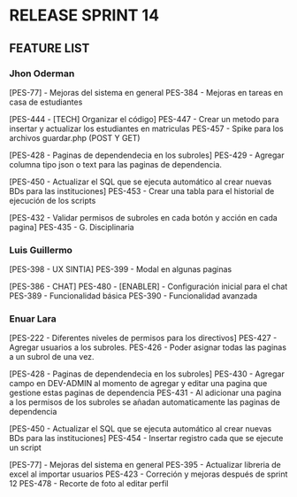 # RELEASE SPRINT 14

## FEATURE LIST

### Jhon Oderman
[PES-77] - Mejoras del sistema en general
PES-384 - Mejoras en tareas en casa de estudiantes

[PES-444 - [TECH] Organizar el código]
PES-447 - Crear un metodo para insertar y actualizar los estudiantes en matriculas
PES-457 - Spike para los archivos guardar.php (POST Y GET)

[PES-428 - Paginas de dependendecia en los subroles]
PES-429 - Agregar columna tipo json o text para las paginas de dependencia.

[PES-450 - Actualizar el SQL que se ejecuta automático al crear nuevas BDs para las instituciones]
PES-453 - Crear una tabla para el historial de ejecución de los scripts

[PES-432 - Validar permisos de subroles en cada botón y acción en cada pagina]
PES-435 - G. Disciplinaria


### Luis Guillermo
[PES-398 - UX SINTIA]
PES-399 - Modal en algunas paginas

[PES-386 - CHAT]
PES-480 - [ENABLER] - Configuración inicial para el chat
PES-389 - Funcionalidad básica
PES-390 - Funcionalidad avanzada

### Enuar Lara
[PES-222 - Diferentes niveles de permisos para los directivos]
PES-427 - Agregar usuarios a los subroles.
PES-426 - Poder asignar todas las paginas a un subrol de una vez.

[PES-428 - Paginas de dependendecia en los subroles]
PES-430 - Agregar campo en DEV-ADMIN al momento de agregar y editar una pagina que gestione estas paginas de dependencia
PES-431 - Al adicionar una pagina a los permisos de los subroles se añadan automaticamente las paginas de dependencia

[PES-450 - Actualizar el SQL que se ejecuta automático al crear nuevas BDs para las instituciones]
PES-454 - Insertar registro cada que se ejecute un script

[PES-77] - Mejoras del sistema en general
PES-395 - Actualizar libreria de excel al importar usuarios
PES-423 - Correción y mejoras después de sprint 12
PES-478 - Recorte de foto al editar perfil